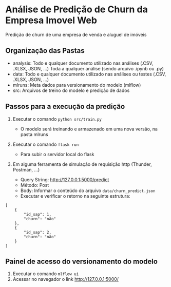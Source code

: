 # Análise de Predição de Churn da Empresa Imovel Web
Predição de churn de uma empresa de venda e aluguel de imóveis

Organização das Pastas
----
- analysis: Todo e qualquer documento utilizado nas análises (.CSV, .XLSX, JSON, ...) Toda a qualquer análise (sendo arquivo .ipynb ou .py) 
- data: Todo e qualquer documento utilizado nas análises ou testes (.CSV, .XLSX, JSON, ...)
- mlruns: Meta dados para versionamento do modelo (mlflow)
- src: Arquivos de treino do modelo e predição de dados

Passos para a execução da predição
----
1. Executar o comando `python src/train.py`
    - O modelo será treinando e armazenado em uma nova versão, na pasta mlruns

2. Executar o comando `flask run`
    - Para subir o servidor local do flask

3. Em alguma ferramenta de simulação de requisição http (Thunder, Postman, ...)
    - Query String: http://127.0.0.1:5000/predict
    - Método: Post
    - Body: Informar o conteúdo do arquivo `data/churn_predict.json`
    - Executar e verificar o retorno na seguinte estrutura:
```
[
    {
        "id_sap": 1,
        "churn": "não"
    },
    {
        "id_sap": 2,
        "churn": "não"
    }
]
```

Painel de acesso do versionamento do modelo
----

1. Executar o comando `mlflow ui`
2. Acessar no navegador o link http://127.0.0.1:5000/
